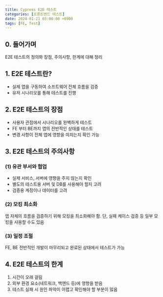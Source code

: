 ```yaml
---
title: Cypress E2E 테스트
categories: [프론트엔드 테스트]
date: 2024-01-21 03:00:00 +0900
tags: [FE, Test]
---
```


## 0. 들어가며
E2E 테스트의 정의와 장점, 주의사항, 한계에 대해 정리

## 1. E2E 테스트란?
- 실제 앱을 구동하여 소프트웨어 전체 흐름을 검증
- 유저 시나리오를 통해 테스트를 진행

## 2. E2E 테스트의 장점
- 사용자 관점에서 시나리오를 완벽하게 테스트
- FE 부터 BE까지 앱의 전반적인 상태를 테스트
- 변경 사항이 전체 앱에 영향을 미치는지 확인 가능

## 3. E2E 테스트의 주의사항
### (1) 유관 부서와 협업
- 실제 서비스, 서버에 영향을 주지 않는지 확인
- 별도의 테스트용 서버 및 DB를 사용해야 할지 고려
- 검증용 계정이나 데이터를 고려

### (2) 모킹 최소화
앱 자체의 흐름을 검증하기 위해 모킹을 최소화해야 함. 단, 실패 케이스 검증 등 일부 모킹을 사용할 수도 있음

### (3) 일정 조절
FE, BE 전반적인 개발이 마무리되고 완료된 상태에서 테스트가 가능

## 4. E2E 테스트의 한계
1. 시간이 오래 걸림
2. 외부 환경 요소(네트워크, 백엔드 등)에 영향을 받음
3. 테스트 실패 시 원인 파악이 어렵고 확인해야 할 부분이 많음
